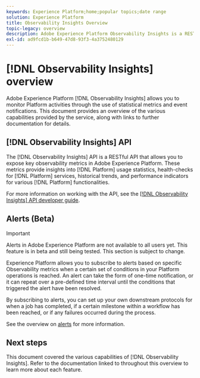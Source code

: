 ```yaml
---
keywords: Experience Platform;home;popular topics;date range
solution: Experience Platform
title: Observability Insights Overview
topic-legacy: overview
description: Adobe Experience Platform Observability Insights is a RESTful API that allows you to expose key metrics on Platform activities. These metrics provide insights into Platform usage statistics, health-checks for Platform services, historical trends, and performance indicators for various Platform functionalities.
exl-id: ad9fcd1b-b649-47d8-93f3-4a3752480129
---
```

# [!DNL Observability Insights] overview

Adobe Experience Platform [!DNL Observability Insights] allows you to monitor Platform activities through the use of statistical metrics and event notifications. This document provides an overview of the various capabilities provided by the service, along with links to further documentation for details.

## [!DNL Observability Insights] API

The [!DNL Observability Insights] API is a RESTful API that allows you to expose key observability metrics in Adobe Experience Platform. These metrics provide insights into [!DNL Platform] usage statistics, health-checks for [!DNL Platform] services, historical trends, and performance indicators for various [!DNL Platform] functionalities. 

For more information on working with the API, see the [[!DNL Observability Insights] API developer guide](./api/overview.md).

## Alerts (Beta)

>[!IMPORTANT]
>
>Alerts in Adobe Experience Platform are not available to all users yet. This feature is in beta and still being tested. This section is subject to change.

Experience Platform allows you to subscribe to alerts based on specific Observability metrics when a certain set of conditions in your Platform operations is reached. An alert can take the form of one-time notification, or it can repeat over a pre-defined time interval until the conditions that triggered the alert have been resolved.

By subscribing to alerts, you can set up your own downstream protocols for when a job has completed, if a certain milestone within a workflow has been reached, or if any failures occurred during the process.

See the overview on [alerts](./alerts/overview.md) for more information.

## Next steps

This document covered the various capabilities of [!DNL Observability Insights]. Refer to the documentation linked to throughout this overview to learn more about each feature.
